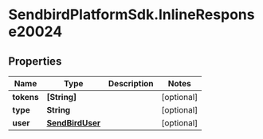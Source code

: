 # SendbirdPlatformSdk.InlineResponse20024

## Properties

Name | Type | Description | Notes
------------ | ------------- | ------------- | -------------
**tokens** | **[String]** |  | [optional] 
**type** | **String** |  | [optional] 
**user** | [**SendBirdUser**](SendBirdUser.md) |  | [optional] 


